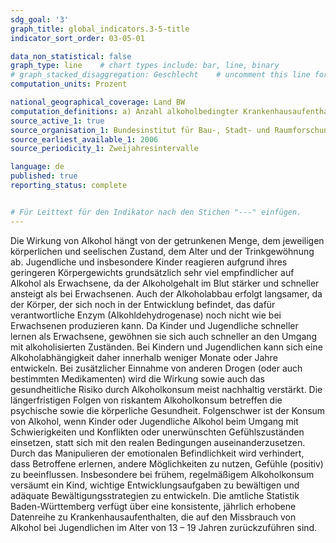 ```yaml
---
sdg_goal: '3'
graph_title: global_indicators.3-5-title 
indicator_sort_order: 03-05-01

data_non_statistical: false
graph_type: line    # chart types include: bar, line, binary
# graph_stacked_disaggregation: Geschlecht    # uncomment this line for stacked bars. eplace "Geschlecht" with the field of aggregation.
computation_units: Prozent

national_geographical_coverage: Land BW
computation_definitions: a) Anzahl alkoholbedingter Krankenhausaufenthalte bei Jungen je 1.000 Einwohner (13 – 19 Jahre); b) Anzahl alkoholbedingter Krankenhausaufenthalte bei Mädchen je 1.000 Einwohnerinnen (13 – 19 Jahre)
source_active_1: true
source_organisation_1: Bundesinstitut für Bau-, Stadt- und Raumforschung, Statistisches Landesamt BW
source_earliest_available_1: 2006
source_periodicity_1: Zweijahresintervalle

language: de   
published: true
reporting_status: complete


# Für Leittext für den Indikator nach den Stichen "---" einfügen.
---
```


Die Wirkung von Alkohol hängt von der getrunkenen Menge, dem jeweiligen körperlichen und seelischen Zustand, dem Alter und der Trinkgewöhnung ab. Jugendliche und insbesondere Kinder reagieren aufgrund ihres geringeren Körpergewichts grundsätzlich sehr viel empfindlicher auf Alkohol als Erwachsene, da der Alkoholgehalt im Blut stärker und schneller ansteigt als bei Erwachsenen. Auch der Alkoholabbau erfolgt langsamer, da der Körper, der sich noch in der Entwicklung befindet, das dafür verantwortliche Enzym (Alkohldehydrogenase) noch nicht wie bei Erwachsenen produzieren kann. Da Kinder und Jugendliche schneller lernen als Erwachsene, gewöhnen sie sich auch schneller an den Umgang mit alkoholisierten Zuständen. Bei Kindern und Jugendlichen kann sich eine Alkoholabhängigkeit daher innerhalb weniger Monate oder Jahre entwickeln. Bei zusätzlicher Einnahme von anderen Drogen (oder auch bestimmten Medikamenten) wird die Wirkung sowie auch das gesundheitliche Risiko durch Alkoholkonsum meist nachhaltig verstärkt. Die längerfristigen Folgen von riskantem Alkoholkonsum betreffen die psychische sowie die körperliche Gesundheit. Folgenschwer ist der Konsum von Alkohol, wenn Kinder oder Jugendliche Alkohol beim Umgang mit Schwierigkeiten und Konflikten oder unerwünschten Gefühlszuständen einsetzen, statt sich mit den realen Bedingungen auseinanderzusetzen. Durch das Manipulieren der emotionalen Befindlichkeit wird verhindert, dass Betroffene erlernen, andere Möglichkeiten zu nutzen, Gefühle (positiv) zu beeinflussen. Insbesondere bei frühem, regelmäßigem Alkoholkonsum versäumt ein Kind, wichtige Entwicklungsaufgaben zu bewältigen und adäquate Bewältigungsstrategien zu entwickeln.
Die amtliche Statistik Baden-Württemberg verfügt über eine konsistente, jährlich erhobene Datenreihe zu Krankenhausaufenthalten, die auf den Missbrauch von Alkohol bei Jugendlichen im Alter von 13 – 19 Jahren zurückzuführen sind.